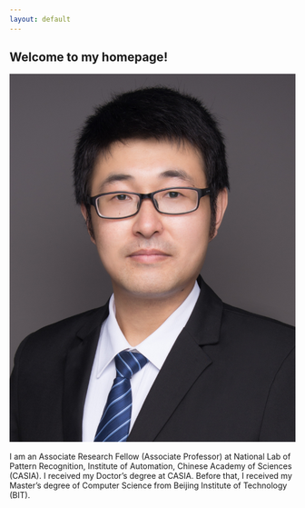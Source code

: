 ```yaml
---
layout: default
---
```


## Welcome to my homepage!

<img class="profile-picture" src="yangxs.jpg">

I am an Associate Research Fellow (Associate Professor) at National Lab of Pattern Recognition, Institute of Automation, Chinese Academy of Sciences (CASIA). I received my Doctor’s degree at CASIA. Before that, I received my Master’s degree of Computer Science from Beijing Institute of Technology (BIT).
